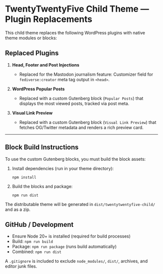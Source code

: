 # TwentyTwentyFive Child Theme — Plugin Replacements

This child theme replaces the following WordPress plugins with native theme modules or blocks:

## Replaced Plugins

1. **Head, Footer and Post Injections**
   - Replaced for the Mastodon journalism feature: Customizer field for `fediverse:creator` meta tag output in `<head>`.

3. **WordPress Popular Posts**
   - Replaced with a custom Gutenberg block (`Popular Posts`) that displays the most viewed posts, tracked via post meta.

4. **Visual Link Preview**
   - Replaced with a custom Gutenberg block (`Visual Link Preview`) that fetches OG/Twitter metadata and renders a rich preview card.

---

## Block Build Instructions

To use the custom Gutenberg blocks, you must build the block assets:

1. Install dependencies (run in your theme directory):
   ```
   npm install
   ```
2. Build the blocks and package:
   ```
   npm run dist
   ```

The distributable theme will be generated in `dist/twentytwentyfive-child/` and as a zip.

## GitHub / Development

- Ensure Node 20+ is installed (required for build processes)
- Build: `npm run build`
- Package: `npm run package` (runs build automatically)
- Combined: `npm run dist`

A `.gitignore` is included to exclude `node_modules/`, `dist/`, archives, and editor junk files.
